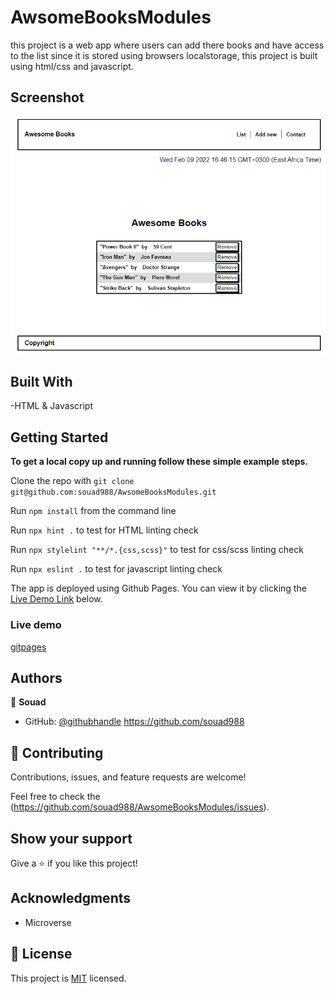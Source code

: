 # AwsomeBooksModules

this project is a web app where users can add there books and have access to the list since it is stored using browsers localstorage, this project is built using html/css and javascript.

## Screenshot

![see](./images/screenshot.png?raw=true "Title")

## Built With

-HTML & Javascript

## Getting Started

**To get a local copy up and running follow these simple example steps.**

Clone the repo with `git clone git@github.com:souad988/AwsomeBooksModules.git`

Run `npm install` from the command line

Run `npx hint .` to test for HTML linting check

Run `npx stylelint "**/*.{css,scss}"` to test for css/scss linting check

Run `npx eslint .` to test for javascript linting check

The app is deployed using Github Pages. You can view it by clicking the [Live Demo Link](#Live-Demo) below.
### Live demo

[gitpages](https://souad988.github.io/AwsomeBooksModules/)

## Authors

👤 **Souad**

- GitHub: [@githubhandle](https://github.com/souad988)
  https://github.com/souad988



## 🤝 Contributing

Contributions, issues, and feature requests are welcome!

Feel free to check the (https://github.com/souad988/AwsomeBooksModules/issues).

## Show your support

Give a ⭐️ if you like this project!

## Acknowledgments
- Microverse

## 📝 License

This project is [MIT](./MIT.md) licensed.
